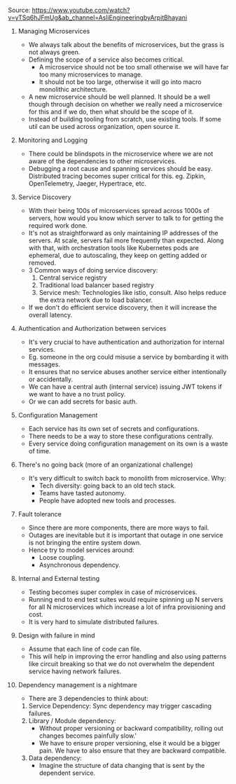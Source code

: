 Source: https://www.youtube.com/watch?v=yTSq6hJFmUg&ab_channel=AsliEngineeringbyArpitBhayani

1. Managing Microservices
    * We always talk about the benefits of microservices, but the grass is not always green.
    * Defining the scope of a service also becomes critical. 
        * A microservice should not be too small otherwise we will have far too many microservices to manage.
        * It should not be too large, otherwise it will go into macro monolithic architecture.
    * A new microservice should be well planned. It should be a well though through decision on whether we really need a microservice for this and if we do, then what should be the scope of it.
    * Instead of building tooling from scratch, use existing tools. If some util can be used across organization, open source it.


2. Monitoring and Logging
    * There could be blindspots in the microservice where we are not aware of the dependencies to other microservices.
    * Debugging a root cause and spanning services should be easy. Distributed tracing becomes super critical for this. eg. Zipkin, OpenTelemetry, Jaeger, Hypertrace, etc.

3. Service Discovery
    * With their being 100s of microservices spread across 1000s of servers, how would you know which server to talk to for getting the required work done.
    * It's not as straightforward as only maintaining IP addresses of the servers. At scale, servers fail more frequently than expected. Along with that, with orchestration tools like Kubernetes pods are ephemeral, due to autoscaling, they keep on getting added or removed.
    * 3 Common ways of doing service discovery:
        1. Central service registry
        2. Traditional load balancer based registry
        3. Service mesh: Technologies like istio, consult. Also helps reduce the extra network due to load balancer.
    * If we don't do efficient service discovery, then it will increase the overall latency.

4. Authentication and Authorization between services
    * It's very crucial to have authentication and authorization for internal services.
    * Eg. someone in the org could misuse a service by bombarding it with messages.
    * It ensures that no service abuses another service either intentionally or accidentally.
    * We can have a central auth (internal service) issuing JWT tokens if we want to have a no trust policy.
    * Or we can add secrets for basic auth.

5. Configuration Management
    * Each service has its own set of secrets and configurations.
    * There needs to be a way to store these configurations centrally.
    * Every service doing configuration management on its own is a waste of time.

6. There's no going back (more of an organizational challenge)
    * It's very difficult to switch back to monolith from microservice. Why:
        * Tech diversity: going back to an old tech stack.
        * Teams have tasted autonomy.
        * People have adopted new tools and processes.

7. Fault tolerance
    * Since there are more components, there are more ways to fail.
    * Outages are inevitable but it is important that outage in one service is not bringing the entire system down.
    * Hence try to model services around: 
        * Loose coupling.
        * Asynchronous dependency.

8. Internal and External testing
    * Testing becomes super complex in case of microservices.
    * Running end to end test suites would require spinning up N servers for all N microservices which increase a lot of infra provisioning and cost.
    * It is very hard to simulate distributed failures.

9. Design with failure in mind
    * Assume that each line of code can file.
    * This will help in improving the error handling and also using patterns like circuit breaking so that we do not overwhelm the dependent service having network failures.

10. Dependency management is a nightmare
    * There are 3 dependencies to think about:
    
    1. Service Dependency: Sync dependency may trigger cascading failures.
    2. Library / Module dependency: 
        * Without proper versioning or backward compatibility, rolling out changes becomes painfully slow.'
        * We have to ensure proper versioning, else it would be a bigger pain. We have to also ensure that they are backward compatible.
    3. Data dependency:
        * Imagine the structure of data changing that is sent by the dependent service.